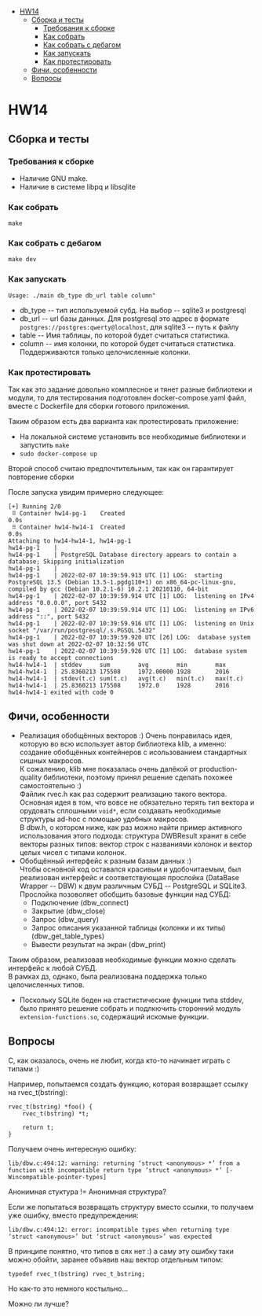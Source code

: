 
<!-- vim-markdown-toc GFM -->

* [HW14](#hw14)
    * [Сборка и тесты](#Сборка-и-тесты)
        * [Требования к сборке](#Требования-к-сборке)
        * [Как собрать](#Как-собрать)
        * [Как собрать с дебагом](#Как-собрать-с-дебагом)
        * [Как запускать](#Как-запускать)
        * [Как протестировать](#Как-протестировать)
    * [Фичи, особенности](#Фичи-особенности)
    * [Вопросы](#Вопросы)

<!-- vim-markdown-toc -->

# HW14
## Сборка и тесты
### Требования к сборке
* Наличие GNU make.
* Наличие в системе libpq и libsqlite
### Как собрать
```
make
```
### Как собрать с дебагом
```
make dev
```
### Как запускать
```
Usage: ./main db_type db_url table column"
```
* db_type -- тип используемой субд. На выбор -- sqlite3 и postgresql
* db_url -- url базы данных. Для postgresql это адрес в формате
`postgres://postgres:qwerty@localhost`, для sqlite3 -- путь к файлу
* table -- Имя таблицы, по которой будет считаться статистика.
* column -- имя колонки, по которой будет считаться статистика. Поддерживаются
только целочисленные колонки.
### Как протестировать
Так как это задание довольно комплесное и тянет разные библиотеки и модули, то для
тестирования подготовлен docker-compose.yaml файл, вместе с Dockerfile для
сборки готового приложения.

Таким образом есть два варианта как протестировать приложение:
* На локальной системе установить все необходимые библиотеки и запустить `make`
* `sudo docker-compose up`

Второй способ считаю предпочтительным, так как он гарантирует повторение сборки

После запуска увидим примерно следующее:
```
[+] Running 2/0
 ⠿ Container hw14-pg-1    Created                                                                       0.0s
 ⠿ Container hw14-hw14-1  Created                                                                       0.0s
Attaching to hw14-hw14-1, hw14-pg-1
hw14-pg-1    |
hw14-pg-1    | PostgreSQL Database directory appears to contain a database; Skipping initialization
hw14-pg-1    |
hw14-pg-1    | 2022-02-07 10:39:59.913 UTC [1] LOG:  starting PostgreSQL 13.5 (Debian 13.5-1.pgdg110+1) on x86_64-pc-linux-gnu, compiled by gcc (Debian 10.2.1-6) 10.2.1 20210110, 64-bit
hw14-pg-1    | 2022-02-07 10:39:59.914 UTC [1] LOG:  listening on IPv4 address "0.0.0.0", port 5432
hw14-pg-1    | 2022-02-07 10:39:59.914 UTC [1] LOG:  listening on IPv6 address "::", port 5432
hw14-pg-1    | 2022-02-07 10:39:59.916 UTC [1] LOG:  listening on Unix socket "/var/run/postgresql/.s.PGSQL.5432"
hw14-pg-1    | 2022-02-07 10:39:59.920 UTC [26] LOG:  database system was shut down at 2022-02-07 10:32:56 UTC
hw14-pg-1    | 2022-02-07 10:39:59.926 UTC [1] LOG:  database system is ready to accept connections
hw14-hw14-1  | stddev     sum        avg        min        max
hw14-hw14-1  | 25.8360213 175508     1972.00000 1928       2016
hw14-hw14-1  | stdev(t.c) sum(t.c)   avg(t.c)   min(t.c)   max(t.c)
hw14-hw14-1  | 25.8360213 175508     1972.0     1928       2016
hw14-hw14-1 exited with code 0
```
## Фичи, особенности
* Реализация обобщённых векторов :)
Очень понравилась идея, которую во всю использует автор библиотека klib, а именно:
создание обобщённых контейнеров с исользованием стандартных сишных макросов.  
К сожалению, klib мне показалась очень далёкой от production-quality библиотеки,
поэтому принял решение сделать похожее самостоятельно :)  
Файлик rvec.h как раз содержит реализацию такого вектора. Основная идея в том,
что вовсе не обязательно терять тип вектора и орудовать сплошными `void*`, если
создавать необходимые структуры ad-hoc с помощью удобных макросов.  
В dbw.h, о котором ниже, как раз можно найти пример активного использования этого
подхода: структура DWBResult хранит в себе векторы разных типов: вектор строк с 
названиями колонок и вектор целых чисел с типами колонок.
* Обобщённый интерфейс к разным базам данных :)  
Чтобы основной код оставался красивым и удобочитаемым, был реализован интерфейс 
и соответствующая прослойка (DataBase Wrapper -- DBW) к двум различным СУБД -- 
PostgreSQL и SQLite3.  
Прослойка позоволяет обобщить базовые функции над СУБД:
  * Подключение (dbw_connect)
  * Закрытие (dbw_close)
  * Запрос (dbw_query)
  * Запрос описания указанной таблицы (колонки и их типы) (dbw_get_table_types)
  * Вывести результат на экран (dbw_print)
 
Таким образом, реализовав необходимые функции можно сделать интерфейс к любой СУБД.  
В рамках дз, однако, была реализована поддержка только целочисленных типов.  
* Поскольку SQLite беден на стастистические функции типа stddev, было принято
решение собрать и подлкючить сторонний модуль `extension-functions.so`,
содержащий искомые функции.

## Вопросы
C, как оказалось, очень не любит, когда кто-то начинает играть с типами :)

Например, попытаемся создать функцию, которая возвращает ссылку на rvec_t(bstring):
```
rvec_t(bstring) *foo() {
    rvec_t(bstring) *t;

    return t;
}
```
Получаем очень интересную ошибку:
```
lib/dbw.c:494:12: warning: returning ‘struct <anonymous> *’ from a function with incompatible return type ‘struct <anonymous> *’ [-Wincompatible-pointer-types]
```
Анонимная стуктура != Анонимная структура?

Если же попытаться возвращать структуру вместо ссылки, то получаем уже ошибку, вместо предупреждения:
```
lib/dbw.c:494:12: error: incompatible types when returning type ‘struct <anonymous>’ but ‘struct <anonymous>’ was expected
```

В принципе понятно, что типов в сях нет :) а саму эту ошибку таки можно обойти,
заранее объявив наш вектор отдельным типом:
```
typedef rvec_t(bstring) rvec_t_bstring;
```
Но как-то это немного костыльно...

Можно ли лучше?
